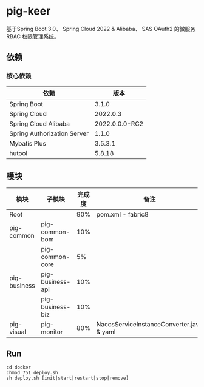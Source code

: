 # pig-keer

基于Spring Boot 3.0、 Spring Cloud 2022 &amp; Alibaba、 SAS OAuth2 的微服务RBAC 权限管理系统。

## 依赖

### 核心依赖

| 依赖                          | 版本             |
|-----------------------------|----------------|
| Spring Boot                 | 3.1.0          |
| Spring Cloud                | 2022.0.3       |
| Spring Cloud Alibaba        | 2022.0.0.0-RC2 |
| Spring Authorization Server | 1.1.0          |
| Mybatis Plus                | 3.5.3.1        |
| hutool                      | 5.8.18         |

## 模块

| 模块           | 子模块              | 完成度 | 备注                                        |
|--------------|------------------|-----|-------------------------------------------|
| Root         |                  | 90% | pom.xml - fabric8                         |
| pig-common   | pig-common-bom   | 10% |                                           |
|              | pig-common-core  | 5%  |
| pig-business | pig-business-api | 10% |                                           |
|              | pig-business-biz | 10% |                                           |
| pig-visual   | pig-monitor      | 80% | NacosServiceInstanceConverter.java & yaml |

## Run

```shell
cd docker
chmod 751 deploy.sh
sh deploy.sh [init|start|restart|stop|remove]
```